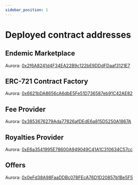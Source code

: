 ```yaml
---
sidebar_position: 1
---
```


# Deployed contract addresses

## Endemic Marketplace
Aurora: [0x2f6A8241d4F34EA22B9c122bE9DDdFDaaf3121E7](https://aurorascan.dev/address/0x2f6A8241d4F34EA22B9c122bE9DDdFDaaf3121E7/transactions)

## ERC-721 Contract Factory
Aurora: [0x6621bDA8656cA6dbE5Fe51D736587eb91C42AE82](https://aurorascan.dev/address/0x6621bDA8656cA6dbE5Fe51D736587eb91C42AE82/transactions)

## Fee Provider
Aurora: [0x3853676279Ada77826afDEdE6a815D5250A1867A](https://aurorascan.dev/address/0x3853676279Ada77826afDEdE6a815D5250A1867A/transactions)

## Royalties Provider
Aurora: [0xE6a3541995E78600A949049C41A1C310634C57cc](https://aurorascan.dev/address/0xE6a3541995E78600A949049C41A1C310634C57cc/transactions)

## Offers
Aurora: [0x0eFd38A98FaaDDBc078FEcA76D1D20857b1Be5F5](https://aurorascan.dev/address/0x0eFd38A98FaaDDBc078FEcA76D1D20857b1Be5F5/transactions)

